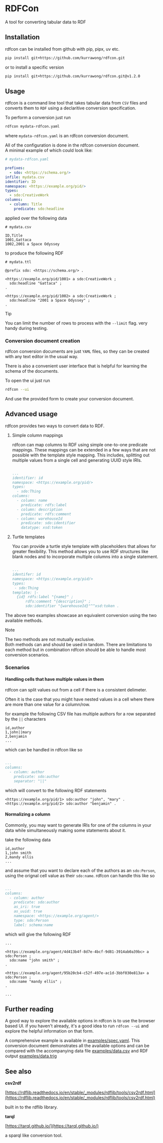 # RDFCon

A tool for converting tabular data to RDF

## Installation

rdfcon can be installed from github with pip, pipx, uv etc.

```bash
pip install git+https://github.com/kurrawong/rdfcon.git
```

or to install a specific version

```bash
pip install git+https://github.com/kurrawong/rdfcon.git@v1.2.0
```

## Usage

rdfcon is a command line tool that takes tabular data from `CSV` files and converts them
to `RDF` using a declaritive conversion specification.

To perform a conversion just run

```bash
rdfcon mydata-rdfcon.yaml
```

where `mydata-rdfcon.yaml` is an rdfcon conversion document.

All of the configuration is done in the rdfcon conversion document.  
A minimal example of which could look like:

```yml
# mydata-rdfcon.yaml

prefixes:
  - sdo: <https://schema.org/>
infile: mydata.csv
identifier: ID
namespace: <https://example.org/pid/>
types:
  - sdo:CreativeWork
columns:
  - column: Title
    predicate: sdo:headline
```

applied over the following data

```csv
# mydata.csv

ID,Title
1001,Gattaca
1002,2001 a Space Odyssey
```

to produce the following RDF

```turtle
# mydata.ttl

@prefix sdo: <https://schema.org/> .

<https://example.org/pid/1001> a sdo:CreativeWork ;
  sdo:headline "Gattaca" ;
.

<https://example.org/pid/1002> a sdo:CreativeWork ;
  sdo:headline "2001 a Space Odyssey" ;
.
```

> [!TIP]  
> You can limit the number of rows to process with the `--limit` flag.
> very handy during testing.

### Conversion document creation

rdfcon conversion documents are just `YAML` files, so they can be created with any text
editor in the usual way.

There is also a convenient user interface that is helpful for learning the schema of the documents.

To open the ui just run

```bash
rdfcon --ui
```

And use the provided form to create your conversion document.

## Advanced usage

rdfcon provides two ways to convert data to RDF.

1. Simple column mappings

   rdfcon can map columns to RDF using simple one-to-one predicate mappings.
   These mappings can be extended in a few ways that are not
   possible with the template style mapping. This includes, splitting out multiple
   values from a single cell and generating UUID style IRIs.

   ```yml

   ...
   identifier: id
   namespace: <https://example.org/pid/>
   types:
     - sdo:Thing
   columns:
     - column: name
       predicate: rdfs:label
     - column: description
       predicate: rdfs:comment
     - column: warehouseId
       predicate: sdo:identifier
       datatype: xsd:token
   ```

2. Turtle templates

   You can provide a turtle style template with placeholders that allows for
   greater flexibility. This method allows you to use RDF structures like blank nodes
   and to incorporate multiple columns into a single statement.

   ```yml

   ...
   identifer: id
   namespace: <https://example.org/pid/>
   types:
    - sdo:Thing
   template: |-
     {id} rdfs:label "{name}" ;
         rdfs:comment "{description}" ;
         sdo:identifier "{warehouseId}"^^xsd:token .
   ```

The above two examples showcase an equivalent conversion using the two available
methods.

> [!NOTE]  
> The two methods are not mutually exclusive.  
> Both methods can and should be used in tandom. There are limitations to each method
> but in combination rdfcon should be able to handle most conversion scenarios.

### Scenarios

#### Handling cells that have multiple values in them

rdfcon can split values out from a cell if there is a consistent delimeter.

Often it is the case that you might have nested values in a cell where there are more than one
value for a column/row.

for example the following CSV file has multiple authors for a row separated by the `||`
characters

```csv
id,author
1,john||mary
2,benjamin
...
```

which can be handled in rdfcon like so

```yml

...
columns:
  - column: author
    predicate: sdo:author
    separator: "||"
```

which will convert to the following RDF statements

```turtle
<https://example.org/pid/1> sdo:author "john", "mary" .
<https://example.org/pid/2> sdo:author "benjamin" .
```

#### Normalizing a column

Commonly, you may want to generate IRIs for one of the columns in your data while
simultaneously making some statements about it.

take the following data

```csv
id,author
1,john smith
2,mandy ellis
...
```

and assume that you want to declare each of the authors as an `sdo:Person`, using the
orignal cell value as their `sdo:name`. rdfcon can handle this like so

```yml

...
columns:
  - column: author
    predicate: sdo:author
    as_iri: true
    as_uuid: true
    namespace: <https://example.org/agent/>
    type: sdo:Person
    label: schema:name
```

which will give the following RDF

```turtle
...

<https://example.org/agent/4d413b4f-8d7e-4bcf-9d81-3914ab0a39bc> a sdo:Person ;
  sdo:name "john smith" ;
.

<https://example.org/agent/95b20cb4-c52f-497e-ac1d-3bbf030e813a> a sdo:Person ;
  sdo:name "mandy ellis" ;
.

...
```

## Further reading

A good way to explore the available options in rdfcon is to use the browser based UI.
if you haven't already, it's a good idea to run `rdfcon --ui` and explore the helpful
information on that form.

A comprehensive example is available in [examples/spec.yaml](./examples/spec.yaml). This
conversion document demonstrates all the available options and can be compared with the
accompanying data file [examples/data.csv](./examples/data.csv) and RDF output
[examples/data.trig](./examples/data.trig)

## See also

**csv2rdf**

[https://rdflib.readthedocs.io/en/stable/_modules/rdflib/tools/csv2rdf.html](https://rdflib.readthedocs.io/en/stable/_modules/rdflib/tools/csv2rdf.html)

built in to the rdflib library.

**tarql**

[https://tarql.github.io/](https://tarql.github.io/)

a sparql like conversion tool.
